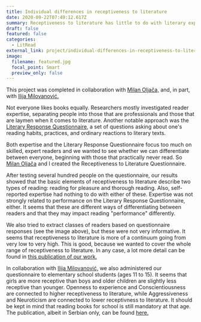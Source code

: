 ```yaml
---
title: Individual differences in receptiveness to literature
date: 2020-09-22T07:49:12.617Z
summary: Receptiveness to literature has little to do with literary expertise
draft: false
featured: false
categories:
  - LitRead
external_link: project/individual-differences-in-receptiveness-to-literature/
image:
  filename: featured.jpg
  focal_point: Smart
  preview_only: false
---
```

This project was completed in collaboration with [Milan Oljača,](http://www.blizanci.rs/tim_oljaca.php) and, in part, with [Ilija Milovanović.](https://scholar.google.com/citations?user=m1KBaicAAAAJ&hl=sr&oi=ao)

Not everyone likes books equally. Researchers mostly investigated reader expertise, separating people into those that are professionals and those that are laymen when it comes to literature. Another notable approach was the [Literary Response Questionnaire,](https://sites.ualberta.ca/~dmiall/MiallPub/Miall_Kuiken_LRQ_95.htm) a set of questions asking about one's reading habits, practices, and ordinary reactions to literary texts.

Both expertise and the Literary Response Questionnaire focus too much on skilled, expert readers and we wanted to see whether we can differentiate between everyone, beginning with those that practically never read. So [Milan Oljača](http://www.blizanci.rs/tim_oljaca.php) and I created the Receptiveness to Literature Questionnaire.

After testing several hundred people on the questionnaire, our results showed that the basic elements of receptiveness to literature describe two types of reading: reading for pleasure and thorough reading. Also, self-reported expertise had nothing to do with either of these. Expertise was not strongly related to performance on the Literary Response Questionnaire, either. It seems that these are different ways of differentiating between readers and that they may impact reading "performance" differently.

We also tried to extract classes of readers based on questionnaire responses (see the image above), but these were not very informative. It seems that receptiveness to literature is more of a continuum going from very low to very high. This is good, because we wanted to cover the whole range of receptiveness to literature. In any case, a lot more detail can be found in [this publication of our work.](https://scindeks.ceon.rs/article.aspx?artid=0048-57051902179N)

In collaboration with [Ilija Milovanović,](https://scholar.google.com/citations?user=m1KBaicAAAAJ&hl=sr&oi=ao) we also administered our questionnaire to elementary school students (ages 11 to 15). It seems that girls are more receptive than boys and older children are slightly less receptive than younger. Openness to experience and Conscientiousness are connected to higher receptiveness to literature, while Aggressiveness and Neuroticism are connected to lower receptivness to literature. It should be kept in mind that reading books for school is still mandatory at that age. The publication, albeit in Serbian only, can be found [here.](http://scindeks.ceon.rs/article.aspx?query=ARTAU%26and%26Nenadi%25c4%2587%2bFilip&page=1&sort=1&stype=0&backurl=%2fSearchResults.aspx%3fquery%3dARTAU%2526and%2526Nenadi%2525c4%252587%252bFilip%26page%3d0%26sort%3d1%26stype%3d0)